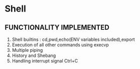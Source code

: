 # Shell
## FUNCTIONALITY IMPLEMENTED

1. Shell builtins : cd,pwd,echo(ENV variables included),export
2. Execution of all other commands using execvp
3. Multiple piping
4. History and Shebang
5. Handling interrupt signal Ctrl+C
